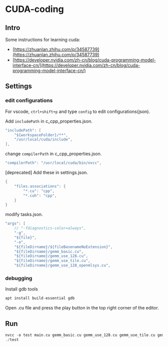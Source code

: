 # CUDA-coding

## Intro

Some instructions for learning cuda:

- [https://zhuanlan.zhihu.com/p/34587739](https://zhuanlan.zhihu.com/p/34587739)
- [https://developer.nvidia.com/zh-cn/blog/cuda-programming-model-interface-cn/](https://developer.nvidia.com/zh-cn/blog/cuda-programming-model-interface-cn/)

## Settings

### edit configurations

For vscode, `ctrl+shift+p` and type `config` to edit configurations(json).

Add `includePath` in c_cpp_properties.json.

```c
"includePath": [
    "${workspaceFolder}/**",
    "/usr/local/cuda/include",
],
```

change `compilerPath` in c_cpp_properties.json.

```c
"compilerPath": "/usr/local/cuda/bin/nvcc",
```

[deprecated] Add these in settings.json.

```c
{
    "files.associations": {
        "*.cu": "cpp",
        "*.cuh": "cpp",
    }
}
```

modify tasks.json.

```c
"args": [
    // "-fdiagnostics-color=always",
    "-g",
    "${file}",
    "-o",
    "${fileDirname}/${fileBasenameNoExtension}",
    "${fileDirname}/gemm_basic.cu",
    "${fileDirname}/gemm_use_128.cu",
    "${fileDirname}/gemm_use_tile.cu",
    "${fileDirname}/gemm_use_128_openmlsys.cu",
```

### debugging

Install gdb tools

```c
apt install build-essential gdb
```

Open .cu file and press the play button in the top right corner of the editor.

## Run

```c
nvcc -o test main.cu gemm_basic.cu gemm_use_128.cu gemm_use_tile.cu gemm_use_128_openmlsys.cu
./test
```
